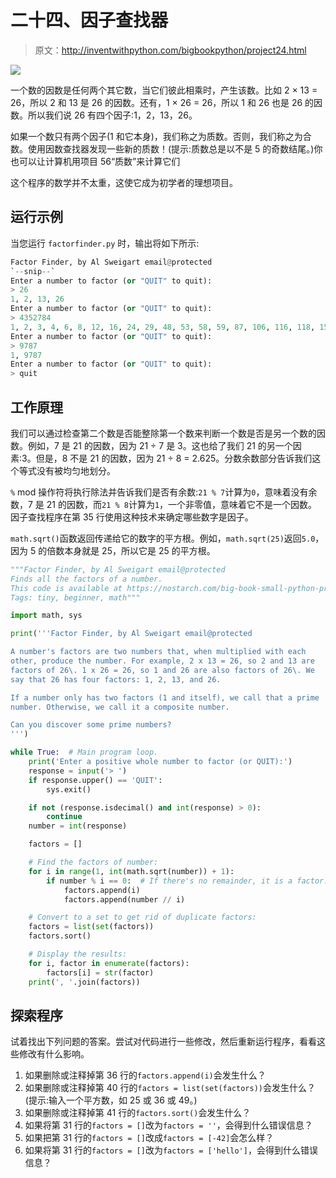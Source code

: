 # 二十四、因子查找器

> 原文：<http://inventwithpython.com/bigbookpython/project24.html>

![](img/9d995d63aaead72cad01120081eb8f75.png)

一个数的因数是任何两个其它数，当它们彼此相乘时，产生该数。比如 2 × 13 = 26，所以 2 和 13 是 26 的因数。还有，1 × 26 = 26，所以 1 和 26 也是 26 的因数。所以我们说 26 有四个因子:1，2，13，26。

如果一个数只有两个因子(1 和它本身)，我们称之为质数。否则，我们称之为合数。使用因数查找器发现一些新的质数！(提示:质数总是以不是 5 的奇数结尾。)你也可以让计算机用项目 56“质数”来计算它们

这个程序的数学并不太重，这使它成为初学者的理想项目。

## 运行示例

当您运行 `factorfinder.py` 时，输出将如下所示:

```py
Factor Finder, by Al Sweigart email@protected
`--snip--`
Enter a number to factor (or "QUIT" to quit):
> 26
1, 2, 13, 26
Enter a number to factor (or "QUIT" to quit):
> 4352784
1, 2, 3, 4, 6, 8, 12, 16, 24, 29, 48, 53, 58, 59, 87, 106, 116, 118, 159, 174, 177, 212, 232, 236, 318, 348, 354, 424, 464, 472, 636, 696, 708, 848, 944, 1272, 1392, 1416, 1537, 1711, 2544, 2832, 3074, 3127, 3422, 4611, 5133, 6148, 6254, 6844, 9222, 9381, 10266, 12296, 12508, 13688, 18444, 18762, 20532, 24592, 25016, 27376, 36888, 37524, 41064, 50032, 73776, 75048, 82128, 90683, 150096, 181366, 272049, 362732, 544098, 725464, 1088196, 1450928, 2176392, 4352784
Enter a number to factor (or "QUIT" to quit):
> 9787
1, 9787
Enter a number to factor (or "QUIT" to quit):
> quit
```

## 工作原理

我们可以通过检查第二个数是否能整除第一个数来判断一个数是否是另一个数的因数。例如，7 是 21 的因数，因为 21 ÷ 7 是 3。这也给了我们 21 的另一个因素:3。但是，8 不是 21 的因数，因为 21 ÷ 8 = 2.625。分数余数部分告诉我们这个等式没有被均匀地划分。

`%` mod 操作符将执行除法并告诉我们是否有余数:`21 % 7`计算为`0`，意味着没有余数，7 是 21 的因数，而`21 % 8`计算为`1`，一个非零值，意味着它不是一个因数。因子查找程序在第 35 行使用这种技术来确定哪些数字是因子。

`math.sqrt()`函数返回传递给它的数字的平方根。例如，`math.sqrt(25)`返回`5.0`，因为 5 的倍数本身就是 25，所以它是 25 的平方根。

```py
"""Factor Finder, by Al Sweigart email@protected
Finds all the factors of a number.
This code is available at https://nostarch.com/big-book-small-python-programming
Tags: tiny, beginner, math"""

import math, sys

print('''Factor Finder, by Al Sweigart email@protected

A number's factors are two numbers that, when multiplied with each
other, produce the number. For example, 2 x 13 = 26, so 2 and 13 are
factors of 26\. 1 x 26 = 26, so 1 and 26 are also factors of 26\. We
say that 26 has four factors: 1, 2, 13, and 26.

If a number only has two factors (1 and itself), we call that a prime
number. Otherwise, we call it a composite number.

Can you discover some prime numbers?
''')

while True:  # Main program loop.
    print('Enter a positive whole number to factor (or QUIT):')
    response = input('> ')
    if response.upper() == 'QUIT':
        sys.exit()

    if not (response.isdecimal() and int(response) > 0):
        continue
    number = int(response)

    factors = []

    # Find the factors of number:
    for i in range(1, int(math.sqrt(number)) + 1):
        if number % i == 0:  # If there's no remainder, it is a factor.
            factors.append(i)
            factors.append(number // i)

    # Convert to a set to get rid of duplicate factors:
    factors = list(set(factors))
    factors.sort()

    # Display the results:
    for i, factor in enumerate(factors):
        factors[i] = str(factor)
    print(', '.join(factors)) 
```

## 探索程序

试着找出下列问题的答案。尝试对代码进行一些修改，然后重新运行程序，看看这些修改有什么影响。

1.  如果删除或注释掉第 36 行的`factors.append(i)`会发生什么？
2.  如果删除或注释掉第 40 行的`factors = list(set(factors))`会发生什么？(提示:输入一个平方数，如 25 或 36 或 49。)
3.  如果删除或注释掉第 41 行的`factors.sort()`会发生什么？
4.  如果将第 31 行的`factors = []`改为`factors = ''`，会得到什么错误信息？
5.  如果把第 31 行的`factors = []`改成`factors = [-42]`会怎么样？
6.  如果将第 31 行的`factors = []`改为`factors = ['hello']`，会得到什么错误信息？